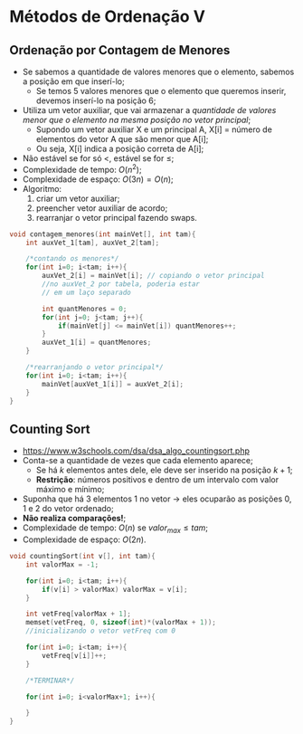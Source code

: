 # Métodos de Ordenação V
## Ordenação por Contagem de Menores
- Se sabemos a quantidade de valores menores que o elemento, sabemos a posição em que inserí-lo;
    - Se temos 5 valores menores que o elemento que queremos inserir, devemos inserí-lo na posição 6;
- Utiliza um vetor auxiliar, que vai armazenar a *quantidade de valores menor que o elemento na mesma posição no vetor principal*;
    - Supondo um vetor auxiliar X e um principal A, X[i] = número de elementos do vetor A que são menor que A[i];
    - Ou seja, X[i] indica a posição correta de A[i];
- Não estável se for só $<$, estável se for $\leq$;
- Complexidade de tempo: $O(n^2)$;
- Complexidade de espaço: $O(3n) = O(n)$;
- Algoritmo:
  1. criar um vetor auxiliar;
  2. preencher vetor auxiliar de acordo;
  3. rearranjar o vetor principal fazendo swaps.

```c
void contagem_menores(int mainVet[], int tam){
    int auxVet_1[tam], auxVet_2[tam];

    /*contando os menores*/
    for(int i=0; i<tam; i++){
        auxVet_2[i] = mainVet[i]; // copiando o vetor principal 
        //no auxVet_2 por tabela, poderia estar
        // em um laço separado

        int quantMenores = 0;
        for(int j=0; j<tam; j++){
            if(mainVet[j] <= mainVet[i]) quantMenores++;
        }
        auxVet_1[i] = quantMenores;
    }

    /*rearranjando o vetor principal*/
    for(int i=0; i<tam; i++){
        mainVet[auxVet_1[i]] = auxVet_2[i];
    }
}
```

## Counting Sort
- https://www.w3schools.com/dsa/dsa_algo_countingsort.php
- Conta-se a quantidade de vezes que cada elemento aparece;
    - Se há $k$ elementos antes dele, ele deve ser inserido na posição $k+1$;
    - **Restrição**: números positivos e dentro de um intervalo com valor máximo e mínimo;
- Suponha que há 3 elementos 1 no vetor -> eles ocuparão as posições 0, 1 e 2 do vetor ordenado;
- **Não realiza comparações!**;
- Complexidade de tempo: $O(n)$ se $valor_{max} \leq tam$;
- Complexidade de espaço: $O(2n)$.

```c
void countingSort(int v[], int tam){
    int valorMax = -1;

    for(int i=0; i<tam; i++){
        if(v[i] > valorMax) valorMax = v[i];
    }

    int vetFreq[valorMax + 1];
    memset(vetFreq, 0, sizeof(int)*(valorMax + 1)); 
    //inicializando o vetor vetFreq com 0

    for(int i=0; i<tam; i++){
        vetFreq[v[i]]++;
    }

    /*TERMINAR*/

    for(int i=0; i<valorMax+1; i++){

    }
}
```